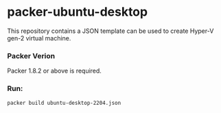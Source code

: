 # packer-ubuntu-desktop
This repository contains a JSON template can be used to create Hyper-V gen-2 virtual machine. 

### Packer Verion
Packer 1.8.2 or above is required.

### Run: 
```
packer build ubuntu-desktop-2204.json
```
